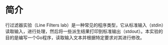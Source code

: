 # 简介

行过滤器实验（Line Filters lab）是一种常见的程序类型，它从标准输入（stdin）读取输入，进行处理，然后将一些派生结果打印到标准输出（stdout）。本实验的目的是编写一个Go程序，读取输入文本并根据特定要求对其进行修改。
